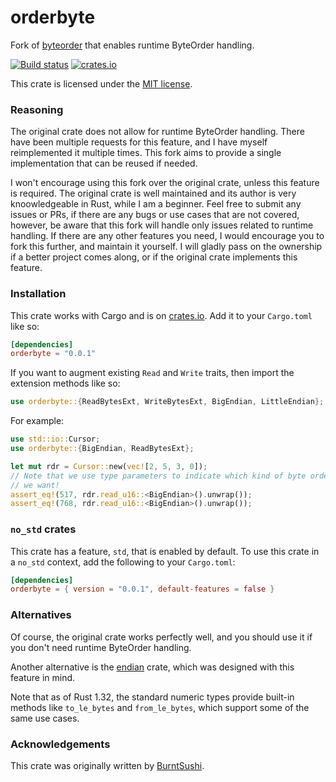 orderbyte
=========
Fork of [byteorder](https://github.com/BurntSushi/byteorder) that enables
runtime ByteOrder handling. 

[![Build status](https://github.com/acovaci/orderbyte/workflows/ci/badge.svg)](https://github.com/acovaci/orderbyte/actions)
[![crates.io](https://img.shields.io/crates/v/orderbyte.svg)](https://crates.io/crates/orderbyte)

This crate is licensed under the [MIT license](LICENSE).


### Reasoning

The original crate does not allow for runtime ByteOrder handling. There have
been multiple requests for this feature, and I have myself reimplemented it
multiple times. This fork aims to provide a single implementation that can be
reused if needed.

I won't encourage using this fork over the original crate, unless this feature
is required. The original crate is well maintained and its author is very
knoowledgeable in Rust, while I am a beginner. Feel free to submit any issues
or PRs, if there are any bugs or use cases that are not covered, however, be
aware that this fork will handle only issues related to runtime handling. If
there are any other features you need, I would encourage you to fork this
further, and maintain it yourself. I will gladly pass on the ownership if
a better project comes along, or if the original crate implements this
feature.

### Installation

This crate works with Cargo and is on
[crates.io](https://crates.io/crates/orderbyte). Add it to your `Cargo.toml`
like so:

```toml
[dependencies]
orderbyte = "0.0.1"
```

If you want to augment existing `Read` and `Write` traits, then import the
extension methods like so:

```rust
use orderbyte::{ReadBytesExt, WriteBytesExt, BigEndian, LittleEndian};
```

For example:

```rust
use std::io::Cursor;
use orderbyte::{BigEndian, ReadBytesExt};

let mut rdr = Cursor::new(vec![2, 5, 3, 0]);
// Note that we use type parameters to indicate which kind of byte order
// we want!
assert_eq!(517, rdr.read_u16::<BigEndian>().unwrap());
assert_eq!(768, rdr.read_u16::<BigEndian>().unwrap());
```

### `no_std` crates

This crate has a feature, `std`, that is enabled by default. To use this crate
in a `no_std` context, add the following to your `Cargo.toml`:

```toml
[dependencies]
orderbyte = { version = "0.0.1", default-features = false }
```

### Alternatives

Of course, the original crate works perfectly well, and you should use it if
you don't need runtime ByteOrder handling.

Another alternative is the [endian](https://crates.io/endian) crate, which was
designed with this feature in mind. 

Note that as of Rust 1.32, the standard numeric types provide built-in methods
like `to_le_bytes` and `from_le_bytes`, which support some of the same use
cases.

### Acknowledgements

This crate was originally written by [BurntSushi](https://github.com/BurntSushi).
